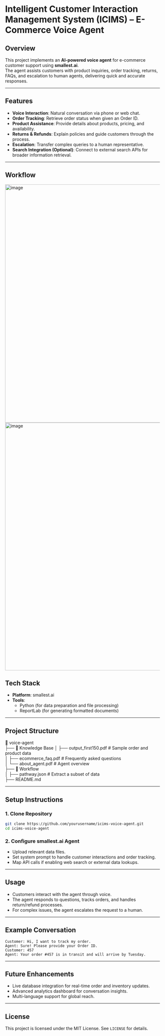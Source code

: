 # Intelligent Customer Interaction Management System (ICIMS) – E-Commerce Voice Agent

## Overview
This project implements an **AI-powered voice agent** for e-commerce customer support using **smallest.ai**.  
The agent assists customers with product inquiries, order tracking, returns, FAQs, and escalation to human agents, delivering quick and accurate responses.

---

## Features
- **Voice Interaction**: Natural conversation via phone or web chat.  
- **Order Tracking**: Retrieve order status when given an Order ID.  
- **Product Assistance**: Provide details about products, pricing, and availability.  
- **Returns & Refunds**: Explain policies and guide customers through the process.  
- **Escalation**: Transfer complex queries to a human representative.  
- **Search Integration (Optional)**: Connect to external search APIs for broader information retrieval.  

---
## Workflow
<img width="1059" height="773" alt="image" src="https://github.com/user-attachments/assets/38eed711-1245-44e1-a3df-55a4fe21522e" />

<img width="1158" height="804" alt="image" src="https://github.com/user-attachments/assets/cba65fbd-1f02-40ab-ab54-718a46955a2e" />



## Tech Stack
- **Platform**: smallest.ai  
- **Tools**:  
  - Python (for data preparation and file processing)  
  - ReportLab (for generating formatted documents)  

---

## Project Structure
📂 voice-agent  
 ├── 📂 Knowledge Base 
 │    ├── output_first150.pdf              # Sample order and product data  
 │    ├── ecommerce_faq.pdf                 # Frequently asked questions  
 │    └── about_agent.pdf                   # Agent overview  
 ├── 📂 Workflow  
 │    ├── pathway.json                       # Extract a subset of data   
 ├── README.md  

---

## Setup Instructions

### 1. Clone Repository
```bash
git clone https://github.com/yourusername/icims-voice-agent.git
cd icims-voice-agent
```


### 2. Configure smallest.ai Agent
- Upload relevant data files.  
- Set system prompt to handle customer interactions and order tracking.  
- Map API calls if enabling web search or external data lookups.  

---

## Usage
- Customers interact with the agent through voice. 
- The agent responds to questions, tracks orders, and handles return/refund processes.  
- For complex issues, the agent escalates the request to a human.  

---

## Example Conversation
```vbnet
Customer: Hi, I want to track my order.
Agent: Sure! Please provide your Order ID.
Customer: 457
Agent: Your order #457 is in transit and will arrive by Tuesday.
```

---

## Future Enhancements
- Live database integration for real-time order and inventory updates.  
- Advanced analytics dashboard for conversation insights.  
- Multi-language support for global reach.  

---

## License
This project is licensed under the MIT License. See `LICENSE` for details.
